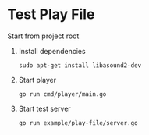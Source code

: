 # Test Play File

Start from project root

1. Install dependencies
   
   `sudo apt-get install libasound2-dev`

2. Start player
   
   `go run cmd/player/main.go`

3. Start test server

    `go run example/play-file/server.go`